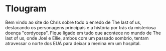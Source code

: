 # Tlougram
Bem vindo ao site do Chris sobre todo o enredo de The last of us, destacando os personagens principais e a história por trás da misteriosa doença "cordyceps".
Fique ligado em tudo que acontece no mundo de The last of us, onde Joel e Ellie, ambos com um passado sombrio, tentam atravessar o norte dos EUA para deixar a menina em um hospital.
